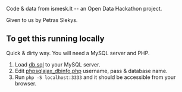 Code & data from ismesk.lt -- an Open Data Hackathon project.

Given to us by Petras Slekys.

## To get this running locally
Quick & dirty way. You will need a MySQL server and PHP.

1. Load [db.sql](db.sql) to your MySQL server.
2. Edit [phpsqlajax_dbinfo.php](phpsqlajax_dbinfo.php) username, pass & database name.
3. Run `php -S localhost:3333` and it should be accessible from your browser.
